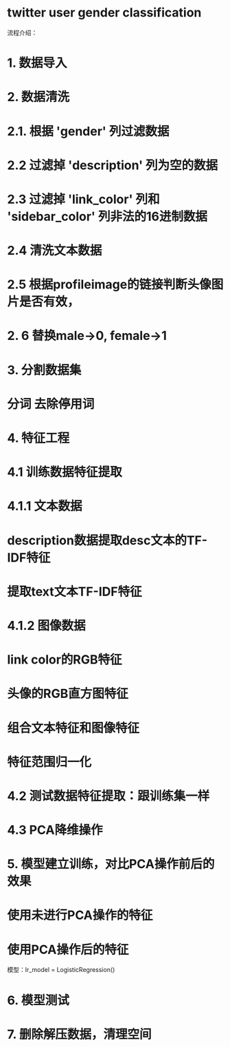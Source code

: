 # twitter user gender classification
流程介绍：
# 1. 数据导入
# 2. 数据清洗
# 2.1. 根据 'gender' 列过滤数据
# 2.2 过滤掉 'description' 列为空的数据
# 2.3 过滤掉 'link_color' 列和 'sidebar_color' 列非法的16进制数据
# 2.4 清洗文本数据
# 2.5 根据profileimage的链接判断头像图片是否有效，
# 2. 6  替换male->0, female->1

# 3. 分割数据集
# 分词 去除停用词

# 4. 特征工程
# 4.1 训练数据特征提取
# 4.1.1 文本数据
# description数据提取desc文本的TF-IDF特征
# 提取text文本TF-IDF特征
# 4.1.2 图像数据
# link color的RGB特征
# 头像的RGB直方图特征
# 组合文本特征和图像特征
# 特征范围归一化
# 4.2 测试数据特征提取：跟训练集一样
# 4.3 PCA降维操作

# 5. 模型建立训练，对比PCA操作前后的效果
# 使用未进行PCA操作的特征
# 使用PCA操作后的特征
模型：lr_model = LogisticRegression()

# 6. 模型测试

# 7. 删除解压数据，清理空间

